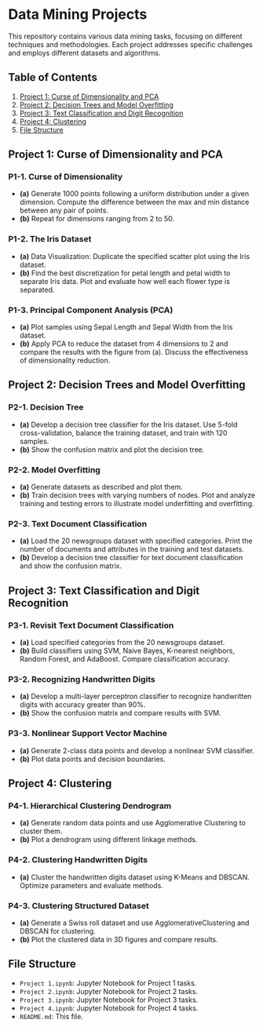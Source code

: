 # Data Mining Projects

This repository contains various data mining tasks, focusing on different techniques and methodologies. Each project addresses specific challenges and employs different datasets and algorithms.

## Table of Contents

1. [Project 1: Curse of Dimensionality and PCA](#project-1-curse-of-dimensionality-and-pca)
2. [Project 2: Decision Trees and Model Overfitting](#project-2-decision-trees-and-model-overfitting)
3. [Project 3: Text Classification and Digit Recognition](#project-3-text-classification-and-digit-recognition)
4. [Project 4: Clustering](#project-4-clustering)
5. [File Structure](#file-structure)

## Project 1: Curse of Dimensionality and PCA

### P1-1. Curse of Dimensionality
- **(a)** Generate 1000 points following a uniform distribution under a given dimension. Compute the difference between the max and min distance between any pair of points.
- **(b)** Repeat for dimensions ranging from 2 to 50.

### P1-2. The Iris Dataset
- **(a)** Data Visualization: Duplicate the specified scatter plot using the Iris dataset.
- **(b)** Find the best discretization for petal length and petal width to separate Iris data. Plot and evaluate how well each flower type is separated.

### P1-3. Principal Component Analysis (PCA)
- **(a)** Plot samples using Sepal Length and Sepal Width from the Iris dataset.
- **(b)** Apply PCA to reduce the dataset from 4 dimensions to 2 and compare the results with the figure from (a). Discuss the effectiveness of dimensionality reduction.

## Project 2: Decision Trees and Model Overfitting

### P2-1. Decision Tree
- **(a)** Develop a decision tree classifier for the Iris dataset. Use 5-fold cross-validation, balance the training dataset, and train with 120 samples. 
- **(b)** Show the confusion matrix and plot the decision tree.

### P2-2. Model Overfitting
- **(a)** Generate datasets as described and plot them.
- **(b)** Train decision trees with varying numbers of nodes. Plot and analyze training and testing errors to illustrate model underfitting and overfitting.

### P2-3. Text Document Classification
- **(a)** Load the 20 newsgroups dataset with specified categories. Print the number of documents and attributes in the training and test datasets.
- **(b)** Develop a decision tree classifier for text document classification and show the confusion matrix.

## Project 3: Text Classification and Digit Recognition

### P3-1. Revisit Text Document Classification
- **(a)** Load specified categories from the 20 newsgroups dataset.
- **(b)** Build classifiers using SVM, Naive Bayes, K-nearest neighbors, Random Forest, and AdaBoost. Compare classification accuracy.

### P3-2. Recognizing Handwritten Digits
- **(a)** Develop a multi-layer perceptron classifier to recognize handwritten digits with accuracy greater than 90%.
- **(b)** Show the confusion matrix and compare results with SVM.

### P3-3. Nonlinear Support Vector Machine
- **(a)** Generate 2-class data points and develop a nonlinear SVM classifier.
- **(b)** Plot data points and decision boundaries.

## Project 4: Clustering

### P4-1. Hierarchical Clustering Dendrogram
- **(a)** Generate random data points and use Agglomerative Clustering to cluster them.
- **(b)** Plot a dendrogram using different linkage methods.

### P4-2. Clustering Handwritten Digits
- **(a)** Cluster the handwritten digits dataset using K-Means and DBSCAN. Optimize parameters and evaluate methods.

### P4-3. Clustering Structured Dataset
- **(a)** Generate a Swiss roll dataset and use AgglomerativeClustering and DBSCAN for clustering.
- **(b)** Plot the clustered data in 3D figures and compare results.

## File Structure

- `Project 1.ipynb`: Jupyter Notebook for Project 1 tasks.
- `Project 2.ipynb`: Jupyter Notebook for Project 2 tasks.
- `Project 3.ipynb`: Jupyter Notebook for Project 3 tasks.
- `Project 4.ipynb`: Jupyter Notebook for Project 4 tasks.
- `README.md`: This file.
